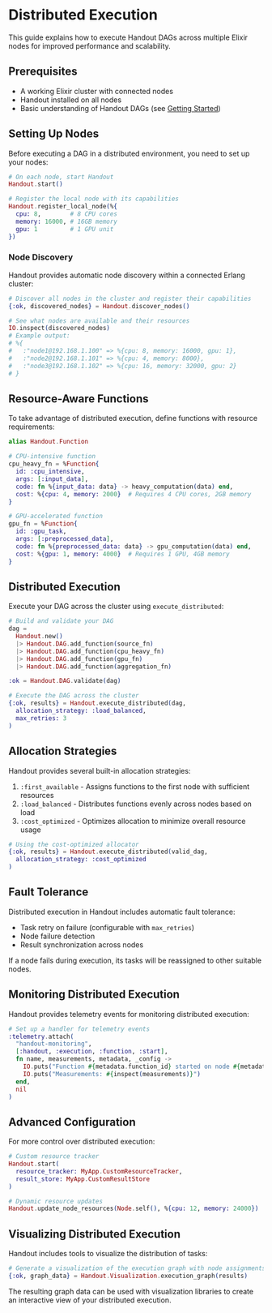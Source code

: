# Distributed Execution

This guide explains how to execute Handout DAGs across multiple Elixir nodes for improved performance and scalability.

## Prerequisites

- A working Elixir cluster with connected nodes
- Handout installed on all nodes
- Basic understanding of Handout DAGs (see [Getting Started](getting_started.md))

## Setting Up Nodes

Before executing a DAG in a distributed environment, you need to set up your nodes:

```elixir
# On each node, start Handout
Handout.start()

# Register the local node with its capabilities
Handout.register_local_node(%{
  cpu: 8,        # 8 CPU cores
  memory: 16000, # 16GB memory
  gpu: 1         # 1 GPU unit
})
```

### Node Discovery

Handout provides automatic node discovery within a connected Erlang cluster:

```elixir
# Discover all nodes in the cluster and register their capabilities
{:ok, discovered_nodes} = Handout.discover_nodes()

# See what nodes are available and their resources
IO.inspect(discovered_nodes)
# Example output:
# %{
#   :"node1@192.168.1.100" => %{cpu: 8, memory: 16000, gpu: 1},
#   :"node2@192.168.1.101" => %{cpu: 4, memory: 8000},
#   :"node3@192.168.1.102" => %{cpu: 16, memory: 32000, gpu: 2}
# }
```

## Resource-Aware Functions

To take advantage of distributed execution, define functions with resource requirements:

```elixir
alias Handout.Function

# CPU-intensive function
cpu_heavy_fn = %Function{
  id: :cpu_intensive,
  args: [:input_data],
  code: fn %{input_data: data} -> heavy_computation(data) end,
  cost: %{cpu: 4, memory: 2000}  # Requires 4 CPU cores, 2GB memory
}

# GPU-accelerated function
gpu_fn = %Function{
  id: :gpu_task,
  args: [:preprocessed_data],
  code: fn %{preprocessed_data: data} -> gpu_computation(data) end,
  cost: %{gpu: 1, memory: 4000}  # Requires 1 GPU, 4GB memory
}
```

## Distributed Execution

Execute your DAG across the cluster using `execute_distributed`:

```elixir
# Build and validate your DAG
dag =
  Handout.new()
  |> Handout.DAG.add_function(source_fn)
  |> Handout.DAG.add_function(cpu_heavy_fn)
  |> Handout.DAG.add_function(gpu_fn)
  |> Handout.DAG.add_function(aggregation_fn)

:ok = Handout.DAG.validate(dag)

# Execute the DAG across the cluster
{:ok, results} = Handout.execute_distributed(dag,
  allocation_strategy: :load_balanced,
  max_retries: 3
)
```

## Allocation Strategies

Handout provides several built-in allocation strategies:

1. `:first_available` - Assigns functions to the first node with sufficient resources
2. `:load_balanced` - Distributes functions evenly across nodes based on load
3. `:cost_optimized` - Optimizes allocation to minimize overall resource usage

```elixir
# Using the cost-optimized allocator
{:ok, results} = Handout.execute_distributed(valid_dag,
  allocation_strategy: :cost_optimized
)
```

## Fault Tolerance

Distributed execution in Handout includes automatic fault tolerance:

- Task retry on failure (configurable with `max_retries`)
- Node failure detection
- Result synchronization across nodes

If a node fails during execution, its tasks will be reassigned to other suitable nodes.

## Monitoring Distributed Execution

Handout provides telemetry events for monitoring distributed execution:

```elixir
# Set up a handler for telemetry events
:telemetry.attach(
  "handout-monitoring",
  [:handout, :execution, :function, :start],
  fn name, measurements, metadata, _config ->
    IO.puts("Function #{metadata.function_id} started on node #{metadata.node}")
    IO.puts("Measurements: #{inspect(measurements)}")
  end,
  nil
)
```

## Advanced Configuration

For more control over distributed execution:

```elixir
# Custom resource tracker
Handout.start(
  resource_tracker: MyApp.CustomResourceTracker,
  result_store: MyApp.CustomResultStore
)

# Dynamic resource updates
Handout.update_node_resources(Node.self(), %{cpu: 12, memory: 24000})
```

## Visualizing Distributed Execution

Handout includes tools to visualize the distribution of tasks:

```elixir
# Generate a visualization of the execution graph with node assignments
{:ok, graph_data} = Handout.Visualization.execution_graph(results)
```

The resulting graph data can be used with visualization libraries to create an interactive view of your distributed execution.

